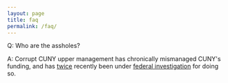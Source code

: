 ```yaml
---
layout: page
title: faq
permalink: /faq/
---
```


Q: Who are the assholes?

A: Corrupt CUNY upper management has chronically mismanaged CUNY's funding, and has [twice](https://www.nytimes.com/2016/08/31/nyregion/76-where-there-should-be-600000-missing-city-college-donation-prompts-inquiry.html?mwrsm=Facebook&_r=0) recently been under [federal investigation](https://www.nytimes.com/2016/07/15/nyregion/finances-of-city-colleges-president-are-under-federal-investigation.html) for doing so.
